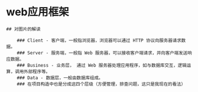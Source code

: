 # web应用框架
    ## 对图片的解读

        ### Client - 客户端，一般指浏览器，浏览器可以通过 HTTP 协议向服务器请求数据。
        ### Server - 服务端，一般指 Web 服务器，可以接收客户端请求，并向客户端发送响应数据。
        ### Business - 业务层， 通过 Web 服务器处理应用程序，如与数据库交互，逻辑运算，调用外部程序等。
        ### Data - 数据层，一般由数据库组成。
        ### 在项目构造中也是分成这四个层级（方便管理，排查问题，这只是我现在的看法）